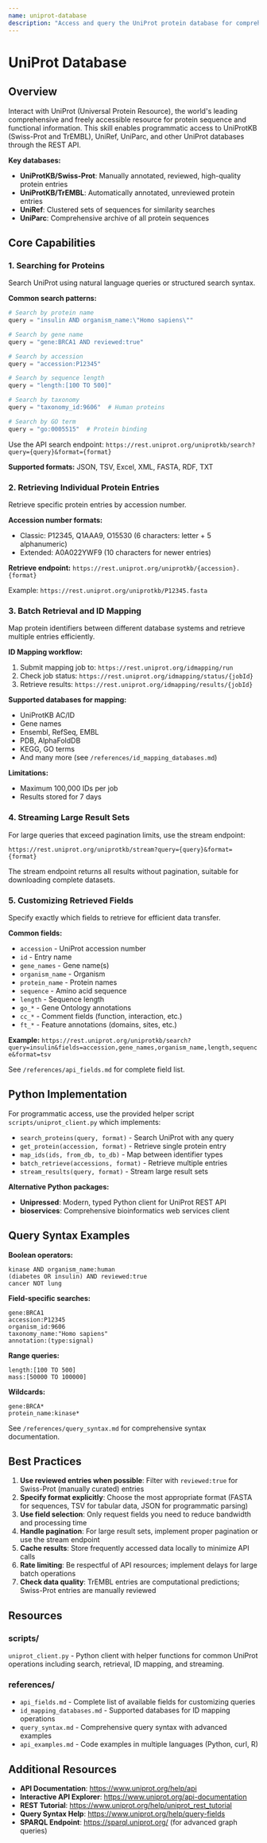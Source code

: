 ```yaml
---
name: uniprot-database
description: "Access and query the UniProt protein database for comprehensive protein information retrieval. Use this skill when you need to search for proteins by name, gene symbol, accession number, or functional terms; retrieve protein sequences in FASTA format; access detailed protein annotations including function, structure, interactions, and pathways; map protein identifiers between different databases (Ensembl, RefSeq, PDB, KEGG, GO terms); query Swiss-Prot (reviewed) or TrEMBL (unreviewed) protein entries; perform batch operations on multiple proteins; download protein datasets; analyze protein families and domains; investigate protein-protein interactions; explore evolutionary relationships through UniRef clusters; access protein structure predictions from AlphaFoldDB; retrieve Gene Ontology annotations; analyze protein modifications and post-translational sites; or work with protein sequences for bioinformatics analysis. This skill provides programmatic access to UniProtKB, UniRef, UniParc, and related databases through REST API endpoints with support for various output formats (JSON, TSV, FASTA, XML)."
---
```


# UniProt Database

## Overview

Interact with UniProt (Universal Protein Resource), the world's leading comprehensive and freely accessible resource for protein sequence and functional information. This skill enables programmatic access to UniProtKB (Swiss-Prot and TrEMBL), UniRef, UniParc, and other UniProt databases through the REST API.

**Key databases:**
- **UniProtKB/Swiss-Prot**: Manually annotated, reviewed, high-quality protein entries
- **UniProtKB/TrEMBL**: Automatically annotated, unreviewed protein entries
- **UniRef**: Clustered sets of sequences for similarity searches
- **UniParc**: Comprehensive archive of all protein sequences

## Core Capabilities

### 1. Searching for Proteins

Search UniProt using natural language queries or structured search syntax.

**Common search patterns:**
```python
# Search by protein name
query = "insulin AND organism_name:\"Homo sapiens\""

# Search by gene name
query = "gene:BRCA1 AND reviewed:true"

# Search by accession
query = "accession:P12345"

# Search by sequence length
query = "length:[100 TO 500]"

# Search by taxonomy
query = "taxonomy_id:9606"  # Human proteins

# Search by GO term
query = "go:0005515"  # Protein binding
```

Use the API search endpoint: `https://rest.uniprot.org/uniprotkb/search?query={query}&format={format}`

**Supported formats:** JSON, TSV, Excel, XML, FASTA, RDF, TXT

### 2. Retrieving Individual Protein Entries

Retrieve specific protein entries by accession number.

**Accession number formats:**
- Classic: P12345, Q1AAA9, O15530 (6 characters: letter + 5 alphanumeric)
- Extended: A0A022YWF9 (10 characters for newer entries)

**Retrieve endpoint:** `https://rest.uniprot.org/uniprotkb/{accession}.{format}`

Example: `https://rest.uniprot.org/uniprotkb/P12345.fasta`

### 3. Batch Retrieval and ID Mapping

Map protein identifiers between different database systems and retrieve multiple entries efficiently.

**ID Mapping workflow:**
1. Submit mapping job to: `https://rest.uniprot.org/idmapping/run`
2. Check job status: `https://rest.uniprot.org/idmapping/status/{jobId}`
3. Retrieve results: `https://rest.uniprot.org/idmapping/results/{jobId}`

**Supported databases for mapping:**
- UniProtKB AC/ID
- Gene names
- Ensembl, RefSeq, EMBL
- PDB, AlphaFoldDB
- KEGG, GO terms
- And many more (see `/references/id_mapping_databases.md`)

**Limitations:**
- Maximum 100,000 IDs per job
- Results stored for 7 days

### 4. Streaming Large Result Sets

For large queries that exceed pagination limits, use the stream endpoint:

`https://rest.uniprot.org/uniprotkb/stream?query={query}&format={format}`

The stream endpoint returns all results without pagination, suitable for downloading complete datasets.

### 5. Customizing Retrieved Fields

Specify exactly which fields to retrieve for efficient data transfer.

**Common fields:**
- `accession` - UniProt accession number
- `id` - Entry name
- `gene_names` - Gene name(s)
- `organism_name` - Organism
- `protein_name` - Protein names
- `sequence` - Amino acid sequence
- `length` - Sequence length
- `go_*` - Gene Ontology annotations
- `cc_*` - Comment fields (function, interaction, etc.)
- `ft_*` - Feature annotations (domains, sites, etc.)

**Example:** `https://rest.uniprot.org/uniprotkb/search?query=insulin&fields=accession,gene_names,organism_name,length,sequence&format=tsv`

See `/references/api_fields.md` for complete field list.

## Python Implementation

For programmatic access, use the provided helper script `scripts/uniprot_client.py` which implements:

- `search_proteins(query, format)` - Search UniProt with any query
- `get_protein(accession, format)` - Retrieve single protein entry
- `map_ids(ids, from_db, to_db)` - Map between identifier types
- `batch_retrieve(accessions, format)` - Retrieve multiple entries
- `stream_results(query, format)` - Stream large result sets

**Alternative Python packages:**
- **Unipressed**: Modern, typed Python client for UniProt REST API
- **bioservices**: Comprehensive bioinformatics web services client

## Query Syntax Examples

**Boolean operators:**
```
kinase AND organism_name:human
(diabetes OR insulin) AND reviewed:true
cancer NOT lung
```

**Field-specific searches:**
```
gene:BRCA1
accession:P12345
organism_id:9606
taxonomy_name:"Homo sapiens"
annotation:(type:signal)
```

**Range queries:**
```
length:[100 TO 500]
mass:[50000 TO 100000]
```

**Wildcards:**
```
gene:BRCA*
protein_name:kinase*
```

See `/references/query_syntax.md` for comprehensive syntax documentation.

## Best Practices

1. **Use reviewed entries when possible**: Filter with `reviewed:true` for Swiss-Prot (manually curated) entries
2. **Specify format explicitly**: Choose the most appropriate format (FASTA for sequences, TSV for tabular data, JSON for programmatic parsing)
3. **Use field selection**: Only request fields you need to reduce bandwidth and processing time
4. **Handle pagination**: For large result sets, implement proper pagination or use the stream endpoint
5. **Cache results**: Store frequently accessed data locally to minimize API calls
6. **Rate limiting**: Be respectful of API resources; implement delays for large batch operations
7. **Check data quality**: TrEMBL entries are computational predictions; Swiss-Prot entries are manually reviewed

## Resources

### scripts/
`uniprot_client.py` - Python client with helper functions for common UniProt operations including search, retrieval, ID mapping, and streaming.

### references/
- `api_fields.md` - Complete list of available fields for customizing queries
- `id_mapping_databases.md` - Supported databases for ID mapping operations
- `query_syntax.md` - Comprehensive query syntax with advanced examples
- `api_examples.md` - Code examples in multiple languages (Python, curl, R)

## Additional Resources

- **API Documentation**: https://www.uniprot.org/help/api
- **Interactive API Explorer**: https://www.uniprot.org/api-documentation
- **REST Tutorial**: https://www.uniprot.org/help/uniprot_rest_tutorial
- **Query Syntax Help**: https://www.uniprot.org/help/query-fields
- **SPARQL Endpoint**: https://sparql.uniprot.org/ (for advanced graph queries)
